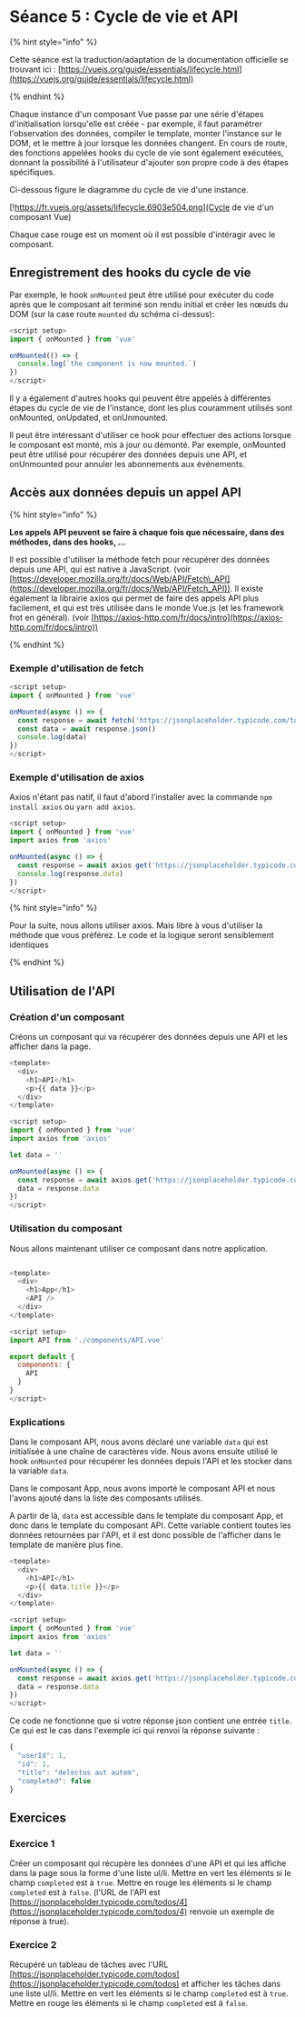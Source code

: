 # Séance 5 : Cycle de vie et API

{% hint style="info" %}

Cette séance est la traduction/adaptation de la documentation officielle se trouvant ici : [https://vuejs.org/guide/essentials/lifecycle.html](https://vuejs.org/guide/essentials/lifecycle.html)

{% endhint %}

Chaque instance d'un composant Vue passe par une série d'étapes d'initialisation lorsqu'elle est créée - par exemple, il faut paramétrer l'observation des données, compiler le template, monter l'instance sur le DOM, et le mettre à jour lorsque les données changent. En cours de route, des fonctions appelées hooks du cycle de vie sont également exécutées, donnant la possibilité à l'utilisateur d'ajouter son propre code à des étapes spécifiques.

Ci-dessous figure le diagramme du cycle de vie d'une instance.

[!https://fr.vuejs.org/assets/lifecycle.6903e504.png](Cycle de vie d'un composant Vue)

Chaque case rouge est un moment où il est possible d'intéragir avec le composant.

## Enregistrement des hooks du cycle de vie

Par exemple, le hook `onMounted` peut être utilisé pour exécuter du code après que le composant ait terminé son rendu initial et créer les nœuds du DOM (sur la case route `mounted` du schéma ci-dessus):

```javascript
<script setup>
import { onMounted } from 'vue'

onMounted(() => {
  console.log(`the component is now mounted.`)
})
</script>
```

Il y a également d'autres hooks qui peuvent être appelés à différentes étapes du cycle de vie de l'instance, dont les plus couramment utilisés sont onMounted, onUpdated, et onUnmounted.

Il peut être intéressant d'utiliser ce hook pour effectuer des actions lorsque le composant est monté, mis à jour ou démonté. Par exemple, onMounted peut être utilisé pour récupérer des données depuis une API, et onUnmounted pour annuler les abonnements aux événements.

## Accès aux données depuis un appel API

{% hint style="info" %}

**Les appels API peuvent se faire à chaque fois que nécessaire, dans des méthodes, dans des hooks, ...**

Il est possible d'utiliser la méthode fetch pour récupérer des données depuis une API, qui est native à JavaScript. (voir [https://developer.mozilla.org/fr/docs/Web/API/Fetch\_API](https://developer.mozilla.org/fr/docs/Web/API/Fetch_API)). Il existe également la librairie axios qui permet de faire des appels API plus facilement, et qui est très utilisée dans le monde Vue.js (et les framework frot en général). (voir [https://axios-http.com/fr/docs/intro](https://axios-http.com/fr/docs/intro))

{% endhint %}

### Exemple d'utilisation de fetch

```javascript
<script setup>
import { onMounted } from 'vue'

onMounted(async () => {
  const response = await fetch('https://jsonplaceholder.typicode.com/todos/1')
  const data = await response.json()
  console.log(data)
})
</script>
```

### Exemple d'utilisation de axios

Axios n'étant pas natif, il faut d'abord l'installer avec la commande `npm install axios` ou `yarn add axios`.

```javascript
<script setup>
import { onMounted } from 'vue'
import axios from 'axios'

onMounted(async () => {
  const response = await axios.get('https://jsonplaceholder.typicode.com/todos/1')
  console.log(response.data)
})
</script>
```

{% hint style="info" %}

Pour la suite, nous allons utiliser axios. Mais libre à vous d'utiliser la méthode que vous préférez. Le code et la logique seront sensiblement identiques

{% endhint %}

## Utilisation de l'API

### Création d'un composant

Créons un composant qui va récupérer des données depuis une API et les afficher dans la page.

```javascript
<template>
  <div>
    <h1>API</h1>
    <p>{{ data }}</p>
  </div>
</template>

<script setup>
import { onMounted } from 'vue'
import axios from 'axios'

let data = ''

onMounted(async () => {
  const response = await axios.get('https://jsonplaceholder.typicode.com/todos/1') //cette URL est une démonstration, vous devez adapter l'URL à votre besoin. La récupération se fait ici en GET, mais il est possible de faire des requêtes POST, PUT, DELETE, ...
  data = response.data
})
</script>
```

### Utilisation du composant

Nous allons maintenant utiliser ce composant dans notre application.

```javascript

<template>
  <div>
    <h1>App</h1>
    <API />
  </div>
</template>

<script setup>
import API from './components/API.vue'

export default {
  components: {
    API
  }
}
</script>
```

### Explications

Dans le composant API, nous avons déclaré une variable `data` qui est initialisée à une chaîne de caractères vide. Nous avons ensuite utilisé le hook `onMounted` pour récupérer les données depuis l'API et les stocker dans la variable `data`.

Dans le composant App, nous avons importé le composant API et nous l'avons ajouté dans la liste des composants utilisés.

A partir de là, `data` est accessible dans le template du composant App, et donc dans le template du composant API. Cette variable contient toutes les données retournées par l'API, et il est donc possible de l'afficher dans le template de manière plus fine.

```javascript
<template>
  <div>
    <h1>API</h1>
    <p>{{ data.title }}</p>
  </div>
</template>

<script setup>
import { onMounted } from 'vue'
import axios from 'axios'

let data = ''

onMounted(async () => {
  const response = await axios.get('https://jsonplaceholder.typicode.com/todos/1')
  data = response.data
})
</script>
```

Ce code ne fonctionne que si votre réponse json contient une entrée `title`. Ce qui est le cas dans l'exemple ici qui renvoi la réponse suivante :

```javascript
{
  "userId": 1,
  "id": 1,
  "title": "delectus aut autem",
  "completed": false
}
```

## Exercices

### Exercice 1

Créer un composant qui récupère les données d'une API et qui les affiche dans la page sous la forme d'une liste ul/li. Mettre en vert les éléments si le champ `completed` est à `true`. Mettre en rouge les éléments si le champ `completed` est à `false`. (l'URL de l'API est [https://jsonplaceholder.typicode.com/todos/4](https://jsonplaceholder.typicode.com/todos/4) renvoie un exemple de réponse à true).

### Exercice 2

Récupéré un tableau de tâches avec l'URL [https://jsonplaceholder.typicode.com/todos](https://jsonplaceholder.typicode.com/todos) et afficher les tâches dans une liste ul/li. Mettre en vert les éléments si le champ `completed` est à `true`. Mettre en rouge les éléments si le champ `completed` est à `false`.
